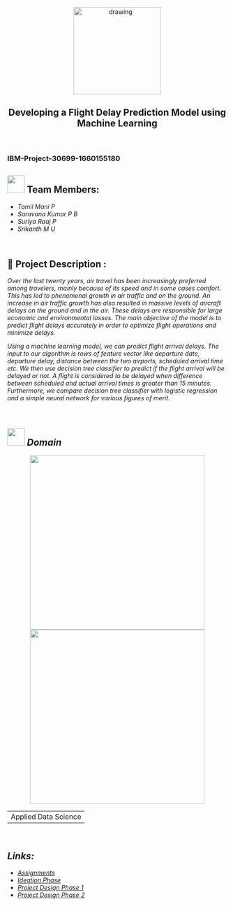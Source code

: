 
<div align="center">
<img src="https://upload.wikimedia.org/wikipedia/commons/5/51/IBM_logo.svg"  align="center" alt="drawing" width="200" />
  <h2 align="center"> Developing a Flight Delay Prediction Model using Machine Learning <br></h2>

  </div>
 <br> 
 <h3>IBM-Project-30699-1660155180</h3>  
    
    


<h2><img src="https://raw.githubusercontent.com/Tarikul-Islam-Anik/Animated-Fluent-Emojis/master/Emojis/People%20with%20professions/Man%20Technologist%20Light%20Skin%20Tone.png" width="40px"> Team Members: </h2> 
<ul><i>
  <li> Tamil Mani P</li>
  <li> Saravana Kumar P B </li>
  <li> Suriya Raaj P </li>
  <li> Srikanth M U </li>
  </i>
  </ul>
<br>
<h2>📃 Project Description :</h2><i>
<p>
  Over the last twenty years, air travel has been increasingly preferred among travelers, mainly because of its speed and in some cases comfort. This has led to phenomenal growth in air traffic and on the ground. An increase in air traffic growth has also resulted in massive levels of aircraft delays on the ground and in the air. These delays are responsible for large economic and environmental losses. The main objective of the model is to predict flight delays accurately in order to optimize flight operations and minimize delays.

  Using a machine learning model, we can predict flight arrival delays. The input to our algorithm is rows of feature vector like departure date, departure delay, distance between the two airports, scheduled arrival time etc. We then use decision tree classifier to predict if the flight arrival will be delayed or not. A flight is considered to be delayed when difference between scheduled and actual arrival times is greater than 15 minutes. Furthermore, we compare decision tree classifier with logistic regression and a simple neural network for various figures of merit.

</p>
<br>
  
  <h2><img src="https://raw.githubusercontent.com/Tarikul-Islam-Anik/Animated-Fluent-Emojis/master/Emojis/Travel%20and%20places/Rocket.png" width="40px"> Domain</h2>

<p float="middle" align="center">
    <img src="https://raw.githubusercontent.com/blurred-machine/blurred-machine/master/animation.gif" width=400>
    <img src="https://miro.medium.com/max/1400/0*7-8r0x-nRpuJm7bw.gif" width=400>
</p>
<div align="center">
<table> 
  <tr>
    <td>Applied Data Science</td>
  </tr>
 </table>

  </div>
 <br>
<h2>Links: </h2>
<ul><i>
  <li> <a href="https://github.com/IBM-EPBL/IBM-Project-30699-1660155180/tree/main/Assessments">Assignments</a></li>
  <li> <a href="https://github.com/IBM-EPBL/IBM-Project-30699-1660155180/tree/main/Project%20Design%20and%20Planning/Ideation%20Phase">Ideation Phase</a></li>
  <li> <a href="https://github.com/IBM-EPBL/IBM-Project-30699-1660155180/tree/main/Project%20Design%20and%20Planning/Project%20Design%20Phase%201">Project Design Phase 1</a></li>
    <li> <a href="https://github.com/IBM-EPBL/IBM-Project-30699-1660155180/tree/main/Project%20Design%20and%20Planning/Project%20Design%20Phase%202">Project Design Phase 2</a></li>
  </i>
  </ul>
